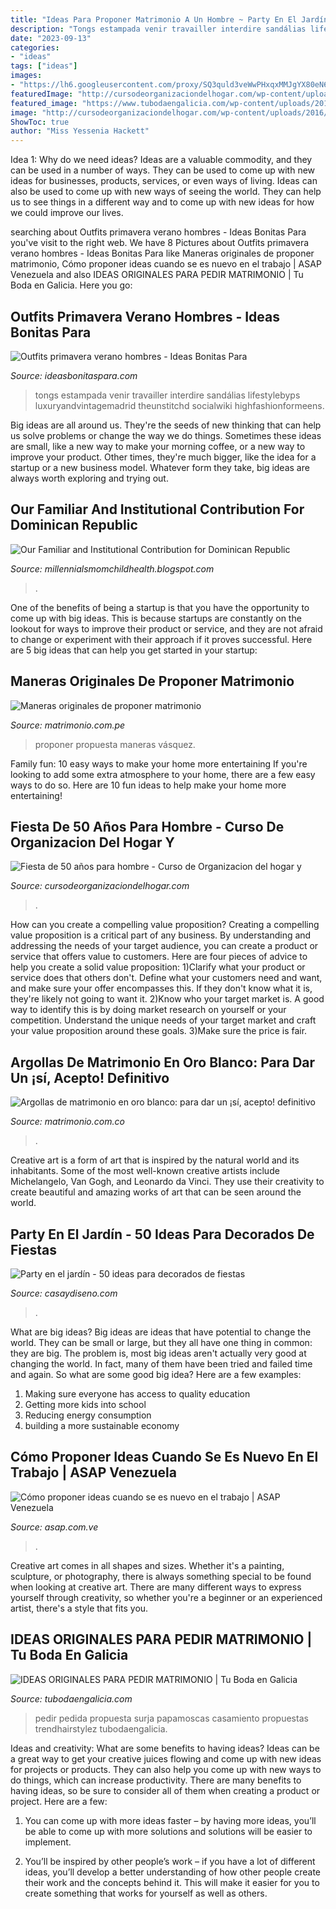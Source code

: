 ```yaml
---
title: "Ideas Para Proponer Matrimonio A Un Hombre ~ Party En El Jardín"
description: "Tongs estampada venir travailler interdire sandálias lifestylebyps luxuryandvintagemadrid theunstitchd socialwiki highfashionformeens"
date: "2023-09-13"
categories:
- "ideas"
tags: ["ideas"]
images:
- "https://lh6.googleusercontent.com/proxy/SQ3quld3veWwPHxqxMMJgYX80eN664n4vKHA-Qk1QDIxvpjSV9bqhZJAXowFj69dVWwxFs0yHFzzhQhBBkJZqeltIKg=w1200-h630-n-k-no-nu"
featuredImage: "http://cursodeorganizaciondelhogar.com/wp-content/uploads/2016/09/Fiesta-de-50-años-para-hombre-2.jpg"
featured_image: "https://www.tubodaengalicia.com/wp-content/uploads/2014/10/papamoscas.jpg"
image: "http://cursodeorganizaciondelhogar.com/wp-content/uploads/2016/09/Fiesta-de-50-años-para-hombre-2.jpg"
ShowToc: true
author: "Miss Yessenia Hackett"
---
```



Idea 1: Why do we need ideas?
Ideas are a valuable commodity, and they can be used in a number of ways. They can be used to come up with new ideas for businesses, products, services, or even ways of living. Ideas can also be used to come up with new ways of seeing the world. They can help us to see things in a different way and to come up with new ideas for how we could improve our lives.

	

		
searching about Outfits primavera verano hombres - Ideas Bonitas Para you've visit to the right web. We have 8 Pictures about Outfits primavera verano hombres - Ideas Bonitas Para like Maneras originales de proponer matrimonio, Cómo proponer ideas cuando se es nuevo en el trabajo | ASAP Venezuela and also IDEAS ORIGINALES PARA PEDIR MATRIMONIO | Tu Boda en Galicia. Here you go:
		
    
## Outfits Primavera Verano Hombres - Ideas Bonitas Para

<img loading=lazy src="https://ideasbonitaspara.com/wp-content/uploads/2019/04/Outfits-primavera-verano-hombres-2.jpg" onerror="this.onerror=null;this.src='https://tse4.mm.bing.net/th?id=OIP.6nZ1cFoXwNYwvj8QFOzQyQHaPH&amp;pid=15.1';" alt="Outfits primavera verano hombres - Ideas Bonitas Para">

_Source: ideasbonitaspara.com_

>tongs estampada venir travailler interdire sandálias lifestylebyps luxuryandvintagemadrid theunstitchd socialwiki highfashionformeens. 

	

Big ideas are all around us. They're the seeds of new thinking that can help us solve problems or change the way we do things. Sometimes these ideas are small, like a new way to make your morning coffee, or a new way to improve your product. Other times, they're much bigger, like the idea for a startup or a new business model. Whatever form they take, big ideas are always worth exploring and trying out.

    
## Our Familiar And Institutional Contribution For Dominican Republic

<img loading=lazy src="https://lh6.googleusercontent.com/proxy/SQ3quld3veWwPHxqxMMJgYX80eN664n4vKHA-Qk1QDIxvpjSV9bqhZJAXowFj69dVWwxFs0yHFzzhQhBBkJZqeltIKg=w1200-h630-n-k-no-nu" onerror="this.onerror=null;this.src='https://tse3.mm.bing.net/th?id=OIP.kq4Oly0WcuFJ_6P3dGUmOAHaFj&amp;pid=15.1';" alt="Our Familiar and Institutional Contribution for Dominican Republic">

_Source: millennialsmomchildhealth.blogspot.com_

>. 

	

One of the benefits of being a startup is that you have the opportunity to come up with big ideas. This is because startups are constantly on the lookout for ways to improve their product or service, and they are not afraid to change or experiment with their approach if it proves successful. Here are 5 big ideas that can help you get started in your startup: 

    
## Maneras Originales De Proponer Matrimonio

<img loading=lazy src="https://cdn0.matrimonio.com.pe/img_e_108251/8/2/5/1/t30_faio1_11_108251.jpg" onerror="this.onerror=null;this.src='https://tse2.mm.bing.net/th?id=OIP.bmKUkBGRD051tesnPwW0_wHaE7&amp;pid=15.1';" alt="Maneras originales de proponer matrimonio">

_Source: matrimonio.com.pe_

>proponer propuesta maneras vásquez. 

	

Family fun: 10 easy ways to make your home more entertaining
If you're looking to add some extra atmosphere to your home, there are a few easy ways to do so. Here are 10 fun ideas to help make your home more entertaining!

    
## Fiesta De 50 Años Para Hombre - Curso De Organizacion Del Hogar Y

<img loading=lazy src="http://cursodeorganizaciondelhogar.com/wp-content/uploads/2016/09/Fiesta-de-50-años-para-hombre-2.jpg" onerror="this.onerror=null;this.src='https://tse1.mm.bing.net/th?id=OIP.hILRyk7DaAsMWsUYSSogcAHaFj&amp;pid=15.1';" alt="Fiesta de 50 años para hombre - Curso de Organizacion del hogar y">

_Source: cursodeorganizaciondelhogar.com_

>. 

	

How can you create a compelling value proposition?
Creating a compelling value proposition is a critical part of any business. By understanding and addressing the needs of your target audience, you can create a product or service that offers value to customers. Here are four pieces of advice to help you create a solid value proposition:
1)Clarify what your product or service does that others don't. Define what your customers need and want, and make sure your offer encompasses this. If they don't know what it is, they're likely not going to want it.
2)Know who your target market is. A good way to identify this is by doing market research on yourself or your competition. Understand the unique needs of your target market and craft your value proposition around these goals.
3)Make sure the price is fair.

    
## Argollas De Matrimonio En Oro Blanco: Para Dar Un ¡sí, Acepto! Definitivo

<img loading=lazy src="https://cdn0.matrimonio.com.co/img_g/articulos-a-fotos/pareja-novios-boda-alianzas/t30_manos-de-esposos-muestran-alianza-oro-blanco-1.jpg" onerror="this.onerror=null;this.src='https://tse1.mm.bing.net/th?id=OIP.WBhTLODB40t9BCZvBlsbowHaE8&amp;pid=15.1';" alt="Argollas de matrimonio en oro blanco: para dar un ¡sí, acepto! definitivo">

_Source: matrimonio.com.co_

>. 

	

Creative art is a form of art that is inspired by the natural world and its inhabitants. Some of the most well-known creative artists include Michelangelo, Van Gogh, and Leonardo da Vinci. They use their creativity to create beautiful and amazing works of art that can be seen around the world.

    
## Party En El Jardín - 50 Ideas Para Decorados De Fiestas

<img loading=lazy src="https://casaydiseno.com/wp-content/uploads/2015/06/lumianrias-patios-comodos-especiales.jpg" onerror="this.onerror=null;this.src='https://tse3.mm.bing.net/th?id=OIP.VP5gaEVfVolea6FCZU2v-QHaE8&amp;pid=15.1';" alt="Party en el jardín - 50 ideas para decorados de fiestas">

_Source: casaydiseno.com_

>. 

	

What are big ideas?
Big ideas are ideas that have potential to change the world. They can be small or large, but they all have one thing in common: they are big. The problem is, most big ideas aren't actually very good at changing the world. In fact, many of them have been tried and failed time and again. So what are some good big idea? Here are a few examples: 
1. Making sure everyone has access to quality education 
2. Getting more kids into school 
3. Reducing energy consumption 
4. building a more sustainable economy 

    
## Cómo Proponer Ideas Cuando Se Es Nuevo En El Trabajo | ASAP Venezuela

<img loading=lazy src="http://www.asap.com.ve/wp-content/uploads/2018/03/por-que-tener-una-buena-amiga-en-el-trabajo-es-peor-para-la-pareja-que-una-amante.jpg" onerror="this.onerror=null;this.src='https://tse2.mm.bing.net/th?id=OIP.LYQWCO2975cJpR6G8WZjewHaEK&amp;pid=15.1';" alt="Cómo proponer ideas cuando se es nuevo en el trabajo | ASAP Venezuela">

_Source: asap.com.ve_

>. 

	

Creative art comes in all shapes and sizes. Whether it's a painting, sculpture, or photography, there is always something special to be found when looking at creative art. There are many different ways to express yourself through creativity, so whether you're a beginner or an experienced artist, there's a style that fits you.

    
## IDEAS ORIGINALES PARA PEDIR MATRIMONIO | Tu Boda En Galicia

<img loading=lazy src="https://www.tubodaengalicia.com/wp-content/uploads/2014/10/papamoscas.jpg" onerror="this.onerror=null;this.src='https://tse1.mm.bing.net/th?id=OIP.X7NMok1jiGdys-hfsFdurAHaE8&amp;pid=15.1';" alt="IDEAS ORIGINALES PARA PEDIR MATRIMONIO | Tu Boda en Galicia">

_Source: tubodaengalicia.com_

>pedir pedida propuesta surja papamoscas casamiento propuestas trendhairstylez tubodaengalicia. 

	

Ideas and creativity: What are some benefits to having ideas?
Ideas can be a great way to get your creative juices flowing and come up with new ideas for projects or products. They can also help you come up with new ways to do things, which can increase productivity. There are many benefits to having ideas, so be sure to consider all of them when creating a product or project. Here are a few: 
1. You can come up with more ideas faster – by having more ideas, you’ll be able to come up with more solutions and solutions will be easier to implement.

2. You’ll be inspired by other people’s work – if you have a lot of different ideas, you’ll develop a better understanding of how other people create their work and the concepts behind it. This will make it easier for you to create something that works for yourself as well as others.


